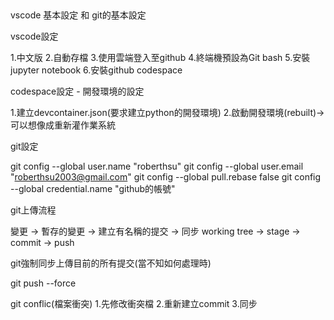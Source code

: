 ##
vscode 基本設定 和 git的基本設定

vscode設定

1.中文版
2.自動存檔
3.使用雲端登入至github
4.終端機預設為Git bash
5.安裝jupyter notebook
6.安裝github codespace

codespace設定 - 開發環境的設定

1.建立devcontainer.json(要求建立python的開發環境)
2.啟動開發環境(rebuilt)->可以想像成重新灌作業系統

git設定

git config --global user.name "roberthsu"
git config --global user.email "roberthsu2003@gmail.com"
git config --global pull.rebase false
git config --global credential.name "github的帳號"

git上傳流程

變更 -> 暫存的變更 -> 建立有名稱的提交 -> 同步
working tree -> stage -> commit -> push

git強制同步上傳目前的所有提交(當不知如何處理時)

git push --force

git conflic(檔案衝突)
1.先修改衝突檔
2.重新建立commit
3.同步